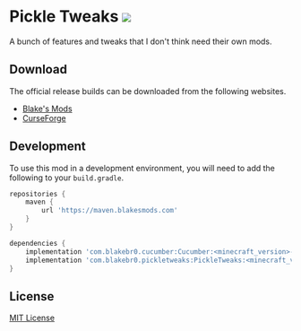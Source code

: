 # Pickle Tweaks [![](http://cf.way2muchnoise.eu/full_238761_downloads.svg)](https://minecraft.curseforge.com/projects/pickle-tweaks) 
A bunch of features and tweaks that I don't think need their own mods.

## Download

The official release builds can be downloaded from the following websites.

- [Blake's Mods](https://blakesmods.com/pickle-tweaks/download)
- [CurseForge](https://www.curseforge.com/minecraft/mc-mods/pickle-tweaks)

## Development

To use this mod in a development environment, you will need to add the following to your `build.gradle`.

```groovy
repositories {
    maven {
        url 'https://maven.blakesmods.com'
    }
}

dependencies {
    implementation 'com.blakebr0.cucumber:Cucumber:<minecraft_version>-<mod_version>'
    implementation 'com.blakebr0.pickletweaks:PickleTweaks:<minecraft_version>-<mod_version>'
}
```

## License

[MIT License](./LICENSE)